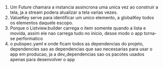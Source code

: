 1. Um Future chamara a instancia assincrona uma unica vez ao construir a tela, ja a stream podera atualizar a tela varias vezes.
2. ValueKey serve para identificar um unico elemento, a globalKey todos os elementos daquele escopo.
3. Porque o Listview.builder carrega o item somente quando a lista e movida, assim ele nao carrega tudo no inicio, desse modo o app torna-se performatico
4. o pubspec.yaml e onde ficam todos as dependencias do projeto, dependencies sao as dependencias que sao necessarias para usar o app em producao, ja a dev_dependencias sao os pacotes usados apenas para desenvolver o app